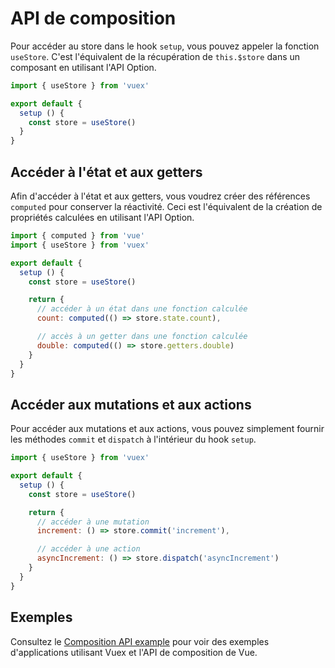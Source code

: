 # API de composition

Pour accéder au store dans le hook `setup`, vous pouvez appeler la fonction `useStore`. C'est l'équivalent de la récupération de `this.$store` dans un composant en utilisant l'API Option.

```js
import { useStore } from 'vuex'

export default {
  setup () {
    const store = useStore()
  }
}
```

## Accéder à l'état et aux getters

Afin d'accéder à l'état et aux getters, vous voudrez créer des références `computed` pour conserver la réactivité. Ceci est l'équivalent de la création de propriétés calculées en utilisant l'API Option.

```js
import { computed } from 'vue'
import { useStore } from 'vuex'

export default {
  setup () {
    const store = useStore()

    return {
      // accéder à un état dans une fonction calculée
      count: computed(() => store.state.count),

      // accès à un getter dans une fonction calculée
      double: computed(() => store.getters.double)
    }
  }
}
```

## Accéder aux mutations et aux actions

Pour accéder aux mutations et aux actions, vous pouvez simplement fournir les méthodes `commit` et `dispatch` à l'intérieur du hook `setup`.

```js
import { useStore } from 'vuex'

export default {
  setup () {
    const store = useStore()

    return {
      // accéder à une mutation
      increment: () => store.commit('increment'),

      // accéder à une action
      asyncIncrement: () => store.dispatch('asyncIncrement')
    }
  }
}
```

## Exemples

Consultez le [Composition API example](https://github.com/vuejs/vuex/tree/4.0/examples/composition) pour voir des exemples d'applications utilisant Vuex et l'API de composition de Vue.
